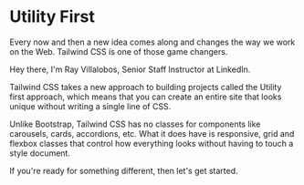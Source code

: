 <!-- .slide: data-state="layout-title" class="bg-dark"-->

# Utility First

> >

Every now and then a new idea comes along and changes the way we work on the Web. Tailwind CSS is one of those game changers.

Hey there, I'm Ray Villalobos, Senior Staff Instructor at LinkedIn.

Tailwind CSS takes a new approach to building projects called the Utility first approach, which means that you can create an entire site that looks unique without writing a single line of CSS.

Unlike Bootstrap, Tailwind CSS has no classes for components like carousels, cards, accordions, etc. What it does have is responsive, grid and flexbox classes that control how everything looks without having to touch a style document.

If you're ready for something different, then let's get started.
